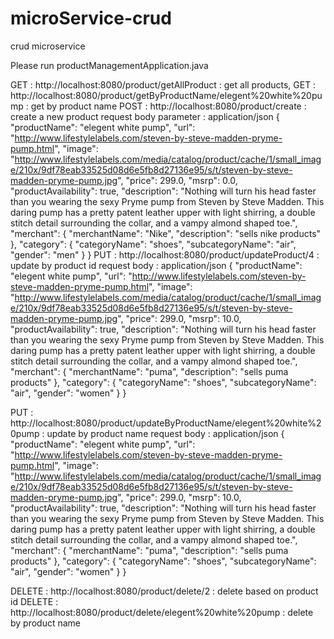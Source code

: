 # microService-crud
crud microservice

Please run productManagementApplication.java 

GET : http://localhost:8080/product/getAllProduct : get all products,
GET : http://localhost:8080/product/getByProductName/elegent%20white%20pump : get by product name
POST : http://localhost:8080/product/create : create a new product
request body parameter : application/json
{
    "productName": "elegent white pump",
    "url": "http://www.lifestylelabels.com/steven-by-steve-madden-pryme-pump.html",
    "image": "http://www.lifestylelabels.com/media/catalog/product/cache/1/small_image/210x/9df78eab33525d08d6e5fb8d27136e95/s/t/steven-by-steve-madden-pryme-pump.jpg",
    "price": 299.0,
    "msrp": 0.0,
    "productAvailability": true,
    "description": "Nothing will turn his head faster than you wearing the sexy Pryme pump from Steven by Steve Madden. This daring pump has a pretty patent leather upper with light shirring, a double stitch detail surrounding the collar, and a vampy almond shaped toe.",
    "merchant": {
        "merchantName": "Nike",
        "description": "sells nike products"
    },
    "category": {
        "categoryName": "shoes",
        "subcategoryName": "air",
        "gender": "men"
    }
}
PUT : http://localhost:8080/product/updateProduct/4 : update by product id
request body : application/json
{
    "productName": "elegent white pump",
    "url": "http://www.lifestylelabels.com/steven-by-steve-madden-pryme-pump.html",
    "image": "http://www.lifestylelabels.com/media/catalog/product/cache/1/small_image/210x/9df78eab33525d08d6e5fb8d27136e95/s/t/steven-by-steve-madden-pryme-pump.jpg",
    "price": 299.0,
    "msrp": 10.0,
    "productAvailability": true,
    "description": "Nothing will turn his head faster than you wearing the sexy Pryme pump from Steven by Steve Madden. This daring pump has a pretty patent leather upper with light shirring, a double stitch detail surrounding the collar, and a vampy almond shaped toe.",
    "merchant": {
        "merchantName": "puma",
        "description": "sells puma products"
    },
    "category": {
        "categoryName": "shoes",
        "subcategoryName": "air",
        "gender": "women"
    }
}

PUT : http://localhost:8080/product/updateByProductName/elegent%20white%20pump : update by product name
request body : application/json
{
    "productName": "elegent white pump",
    "url": "http://www.lifestylelabels.com/steven-by-steve-madden-pryme-pump.html",
    "image": "http://www.lifestylelabels.com/media/catalog/product/cache/1/small_image/210x/9df78eab33525d08d6e5fb8d27136e95/s/t/steven-by-steve-madden-pryme-pump.jpg",
    "price": 299.0,
    "msrp": 10.0,
    "productAvailability": true,
    "description": "Nothing will turn his head faster than you wearing the sexy Pryme pump from Steven by Steve Madden. This daring pump has a pretty patent leather upper with light shirring, a double stitch detail surrounding the collar, and a vampy almond shaped toe.",
    "merchant": {
        "merchantName": "puma",
        "description": "sells puma products"
    },
    "category": {
        "categoryName": "shoes",
        "subcategoryName": "air",
        "gender": "women"
    }
}

DELETE : http://localhost:8080/product/delete/2 : delete based on product id
DELETE : http://localhost:8080/product/delete/elegent%20white%20pump : delete by product name
